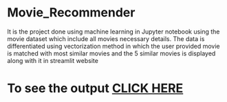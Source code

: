 # Movie_Recommender

It is the project done using machine learning in Jupyter notebook using the movie dataset which include all movies necessary details. The data is differentiated using vectorization method in which the user provided movie is matched with most similar movies and the 5 similar movies is displayed along with it in streamlit website


# To see the output [CLICK HERE](https://movierecommends-c9ncmrx93rkffcvjkddrvz.streamlit.app)

